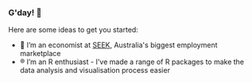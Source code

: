 ### G'day! 👋

Here are some ideas to get you started:

- 💼 I’m an economist at [SEEK](https://www.seek.com.au), Australia's biggest employment marketplace
- ®️ I’m an R enthusiast - I've made a range of R packages to make the data analysis and visualisation process easier
